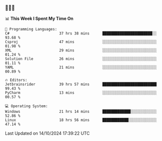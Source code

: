 ### 👋👋👋
<!--START_SECTION:waka-->
📊 **This Week I Spent My Time On** 

```text
💬 Programming Languages: 
C#                       37 hrs 38 mins      ███████████████████████░░   93.68 % 
Csproj                   47 mins             ░░░░░░░░░░░░░░░░░░░░░░░░░   01.98 % 
XML                      29 mins             ░░░░░░░░░░░░░░░░░░░░░░░░░   01.24 % 
Solution File            26 mins             ░░░░░░░░░░░░░░░░░░░░░░░░░   01.11 % 
YAML                     21 mins             ░░░░░░░░░░░░░░░░░░░░░░░░░   00.89 % 

🔥 Editors: 
Jetbrainsrider           39 hrs 57 mins      █████████████████████████   99.43 % 
PyCharm                  13 mins             ░░░░░░░░░░░░░░░░░░░░░░░░░   00.57 % 

💻 Operating System: 
Windows                  21 hrs 14 mins      █████████████░░░░░░░░░░░░   52.86 % 
Linux                    18 hrs 56 mins      ████████████░░░░░░░░░░░░░   47.14 % 
```


 Last Updated on 14/10/2024 17:39:22 UTC
<!--END_SECTION:waka-->
